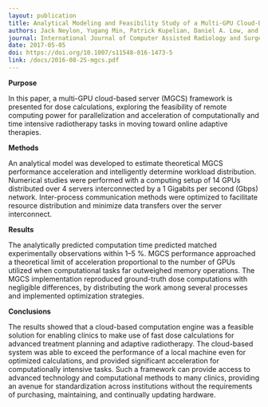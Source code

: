 ```yaml
---
layout: publication
title: Analytical Modeling and Feasibility Study of a Multi-GPU Cloud-Based Server (MGCS) Framework for Non-Voxel-Based Dose Calculations
authors: Jack Neylon, Yugang Min, Patrick Kupelian, Daniel A. Low, and Anand Santhanam
journal: International Journal of Computer Assisted Radiology and Surgery, Volume 12, Issue 4
date: 2017-05-05
doi: https://doi.org/10.1007/s11548-016-1473-5
link: /docs/2016-08-25-mgcs.pdf
---
```

**Purpose**

In this paper, a multi-GPU cloud-based server (MGCS) framework is presented for dose calculations, exploring the feasibility of remote computing power for parallelization and acceleration of computationally and time intensive radiotherapy tasks in moving toward online adaptive therapies.

**Methods**

An analytical model was developed to estimate theoretical MGCS performance acceleration and intelligently determine workload distribution. Numerical studies were performed with a computing setup of 14 GPUs distributed over 4 servers interconnected by a 1 Gigabits per second (Gbps) network. Inter-process communication methods were optimized to facilitate resource distribution and minimize data transfers over the server interconnect.

**Results**

The analytically predicted computation time predicted matched experimentally observations within 1–5 %. MGCS performance approached a theoretical limit of acceleration proportional to the number of GPUs utilized when computational tasks far outweighed memory operations. The MGCS implementation reproduced ground-truth dose computations with negligible differences, by distributing the work among several processes and implemented optimization strategies.

**Conclusions**

The results showed that a cloud-based computation engine was a feasible solution for enabling clinics to make use of fast dose calculations for advanced treatment planning and adaptive radiotherapy. The cloud-based system was able to exceed the performance of a local machine even for optimized calculations, and provided significant acceleration for computationally intensive tasks. Such a framework can provide access to advanced technology and computational methods to many clinics, providing an avenue for standardization across institutions without the requirements of purchasing, maintaining, and continually updating hardware.
